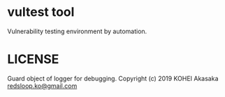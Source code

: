 # vultest tool

Vulnerability testing environment by automation.

# LICENSE
Guard object of logger for debugging.
Copyright (c) 2019 KOHEI Akasaka <redsloop.ko@gmail.com>
